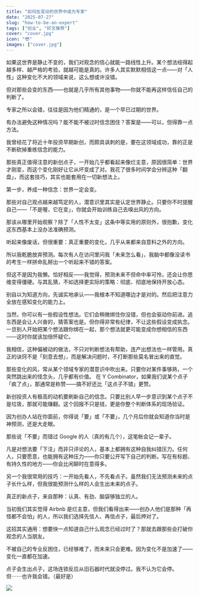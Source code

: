 ```yaml
---
title: "如何在变动的世界中成为专家"
date: "2025-07-27"
slug: "how-to-be-an-expert"
tags: ["创业", "好文推荐"]
cover: "cover.jpg"
icon: "😎"
images: ["cover.jpg"]
---
```

如果这世界是静止不变的，我们对观念的信心就能一路线性上升。某个想法经得起越多样、越严格的考验，就越可能是真的。许多人其实默默相信这一点——对「人性」这种变化不大的领域来说，这么想或许没错。



但对那些会变的东西——也就是几乎所有其他事物——你就不能再这样信任自己的判断了。



专家之所以会错，往往是因为他们精通的，是一个早已过期的世界。



有办法避免这种情况吗？能不能不被过时信念困住？答案是——可以，但得靠一点方法。



我曾经花了将近十年投资早期新创，而颇具讽刺的是，要在这领域成功，靠的正是不断砍掉重练信念的能力。



那些真正值得注意的新创点子，一开始几乎都看起来像烂主意，原因很简单：世界才刚变，而这个变化刚好让它从坏变成了对。我花了很多时间学会分辨这种「翻盘」，而这套技巧，其实也能套用在一切新想法上。



第一步，养成一种信念：世界一定会变。



那些对自己观点越来越笃定的人，潜意识里其实是认定世界静止。只要你不时提醒自己——「不是喔，它在变」，你就会开始训练自己去嗅出风的方向。



那该从哪里开始观察？除了「人性不太变」这条中等实用的原则外，很抱歉，变化这东西基本上没办法准确预测。



听起来像废话，但很重要：真正重要的变化，几乎从来都来自意料之外的方向。



所以我乾脆放弃预测。每次有人在访问里问我「未来怎么看」，我脑中都像没读书的考生一样拼命乱掰出一个听起来不错的答案。



但这不是因为我懒。恰好相反——我觉得，预测未来不但命中率可怜，还会让你思维变得僵硬。与其乱猜，不如选择更实际的策略：彻底、彻底地保持开放心态。



别自以为知道方向，先诚实地承认——我根本不知道哪边才是对的。然后把注意力全放在感知变化的能力上。



当然，你可以有一些假设性想法。它们会稍微绑住你没错，但也会驱动你前进。追东西是会让人兴奋的，猜答案也是。但你得非常有纪律，不让这些假设变成执念。
一旦别人开始把某个想法跟你绑在一起，那个想法就更可能变成你想相信的东西——这时你就该加倍怀疑它。



我相信，这种偏被动的做法，不只对判断想法有帮助，连产出想法也一样管用。真正的诀窍不是「刻意去想」，而是解决问题时，不打断那些莫名冒出来的直觉。



那些变化的风，常从某个领域专家的潜意识中吹出来。只要你对某件事够熟，一个突然跳出来的怪念头，几乎都有价值。
在 Y Combinator，如果我们说某个点子「疯了点」，那通常是称赞——搞不好还比「这点子不错」更赞。



新创投资人有极高的动机要刷新自己的信念。只要比别人早一步意识到某个点子不是垃圾，那就可能赚翻。这个回报不只是钱，更是你整个判断体系的现场验证。



因为创办人站在你面前，你得说「要」或「不要」，几个月后你就会知道你当时是神预测，还是大走眼。



那些说「不要」而错过 Google 的人（真的有几个），这笔帐会记一辈子。



凡是对想法要「下注」而非只评论的人，基本上都拥有这种自我纠错压力。任何人，只要愿意，也能拥有这种压力——你只要公开写下自己的判断。写在有标题、有持久性的地方——你会比闲聊时在意得多。



另一个我很常用的技巧：一开始先看人，不先看点子。虽然我们无法预测未来的点子长什么样，但我很能预测什么样的人会生出未来的点子。



真正的新点子，来自那种：认真、有劲、脑袋够独立的人。



当初我们其实觉得 Airbnb 是烂主意，但我们看得出来——创办人他们是那种「再怪都不会怕」的人，所以我们选择先信人、再信点子，最后押对了。



这招其实通用：想要快一点知道自己什么观念已经过时了？那就去跟那些会打破你观念的人当朋友。



不被自己的专业反困住，已经够难了，而未来只会更难。因为变化不是加速了——变化一直都在加速。



点子会生出点子，这场连锁反应从旧石器时代就没停过。我不认为它会停。
但⋯⋯也许我会错。（最好是）




![](https://prod-files-secure.s3.us-west-2.amazonaws.com/112d0858-5090-4d34-a606-b75eb8d65fd2/46476355-9cf3-4e99-9b7a-3531bc426380/1000202064.png?X-Amz-Algorithm=AWS4-HMAC-SHA256&X-Amz-Content-Sha256=UNSIGNED-PAYLOAD&X-Amz-Credential=ASIAZI2LB4666EJPRWU3%2F20250919%2Fus-west-2%2Fs3%2Faws4_request&X-Amz-Date=20250919T103451Z&X-Amz-Expires=3600&X-Amz-Security-Token=IQoJb3JpZ2luX2VjEFUaCXVzLXdlc3QtMiJHMEUCIBpdLMs28lywnInZ9tlNgbTCfEw%2FuYFTm%2BXUxo%2FcdJYmAiEA7QlxS2h%2FgvWUykCeWTaL8r7ZMJiNDQ%2BJ3ecn2WdBR%2BAqiAQIzv%2F%2F%2F%2F%2F%2F%2F%2F%2F%2FARAAGgw2Mzc0MjMxODM4MDUiDCfZ42kzGsP17Rv3tCrcA72AsbOr9PHm2hWYnfg82qBLijpyJUiBs8iyvY3DBtzPUYNN7YzVaxbCpGfiqLlBokrgiuBWuENUKln8jjXI4TuZCMg%2B4O0ib%2Ff7qT6aeyAb4T7SGGuP8vESTIYPHJSu1OoDLlZ5DqixIhrfvq6lJIF%2BJD5Om%2FWwz2Eb%2F3tNeduGMt86n1jpGXWdz5Fcc%2FqJDEXWZA0z7xXAsi1JGULjbVktq7RMJeZSBGqujAFsBCPS2BGnIVaXkAMrLnqdM7w3bmdkCuUO8HT3Y3TVw4skVrCMQd%2BmpAompDPxjKSw%2B76RBY0MWXrMNiIwq0dR007r%2BzQVsRSwJZSb6%2BX4LBDaYqt0EDpTsfgqYtTv4CSr3dHA%2BPlxI9Q7McbCwTlgG%2FBouARZj%2BqjDUdog4FmhfeG4F8Z4bCRrTWJhX8FdGFw51cw8ZQWShzpOiVMiURYF3noC%2ForIW0xIEFkqtC5szc4yUe%2Fqza2Jyqa%2FTTHtgs64%2BgZMzIZwZedtOcfBvXjiECZrbq1yCz%2Fvprk2JOIgOQyvQ0TEOw36zADZtNkOG%2BdKUP8%2Fpm1%2B%2BEzmY8MiMFZYUSu7zvxpyEH5kit2bIVUi5yAuMSlIwEZmD5qflEiGbIcUJ%2F5XVfUwTCavOS1adIMJfAs8YGOqUBwxQwRAuVpKnILzDXbcsVo1AXF7HO8%2BF46dyddAJPKluM6qEmiybmTVgME9pQIouDJogURgOnkzx2Cw3a7qpyzdb9tO7pRR6oDRtiHoyvm1LtnbVwxxaFsq%2FLsxCA9xzFw6TAYrxUWdgA8v%2FJQx1P2jscVkUwjVNWIGm%2BcX4quSVKNSTkFp004rTfUeNeggM4XV%2FCjfPgNxOViHzB6wBNNhg5ldnV&X-Amz-Signature=2222d692c344861b6e260d90bb016840109a8a58be96a047da72dffea59567d2&X-Amz-SignedHeaders=host&x-amz-checksum-mode=ENABLED&x-id=GetObject)

